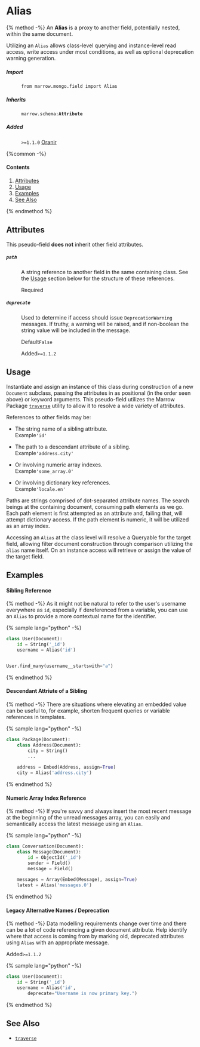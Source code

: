 # Alias

{% method -%}
An **Alias** is a proxy to another field, potentially nested, within the same document.

Utilizing an `Alias` allows class-level querying and instance-level read access, write access under most conditions, as well as optional deprecation warning generation.

<dl>
	<dt><h5>Import</h5></dt><dd><p><code>from marrow.mongo.field import Alias</code></p></dd>
	<dt><h5>Inherits</h5></dt><dd><p><code>marrow.schema:<strong>Attribute</strong></code></p></dd>
	<dt><h5>Added</h5></dt><dd><p><code>&gt;=1.1.0</code> <a href="https://github.com/marrow/mongo/releases/tag/1.1.0">Oranir</a></p></dd>
</dl>

{%common -%}

#### Contents

1. [Attributes](#attributes)
2. [Usage](#usage)
3. [Examples](#examples)
4. [See Also](#see-also)

{% endmethod %}


## Attributes

This pseudo-field **does not** inherit other field attributes.

<dl>
	<dt><h5><code>path</code></h5></dt><dd>
		<p>A string reference to another field in the same containing class. See the <a href="#usage">Usage</a> section below for the structure of these references.</p>
		<p><label>Required</label></p>
	</dd><dt><h5><code>deprecate</code></h5></dt><dd>
		<p>Used to determine if access should issue <code>DeprecationWarning</code> messages. If truthy, a warning will be raised, and if non-boolean the string value will be included in the message.</p>
		<p><label>Default</label><code>False</code></p>
		<p><label>Added</label><code>&gt;=1.1.2</code></p>
	</dd>
</dl>


## Usage

Instantiate and assign an instance of this class during construction of a new `Document` subclass, passing the attributes in as positional (in the order seen above) or keyword arguments. This pseudo-field utilizes the Marrow Package [`traverse`](https://github.com/marrow/package#4-resolving-object-references) utility to allow it to resolve a wide variety of attributes.

References to other fields may be:

* The string name of a sibling attribute.  
  <label>Example</label><code>'id'</code>

* The path to a descendant attribute of a sibling.  
  <label>Example</label><code>'address.city'</code>

* Or involving numeric array indexes.  
  <label>Example</label><code>'some_array.0'</code>

* Or involving dictionary key references.  
  <label>Example</label><code>'locale.en'</code>

Paths are strings comprised of dot-separated attribute names. The search beings at the containing document, consuming path elements as we go. Each path element is first attempted as an attribute and, failing that, will attempt dictionary access. If the path element is numeric, it will be utilized as an array index.

Accessing an `Alias` at the class level will resolve a Queryable for the target field, allowing filter document construction through comparison utilizing the `alias` name itself. On an instance access will retrieve or assign the value of the target field.


## Examples

#### Sibling Reference

{% method -%}
As it might not be natural to refer to the user's username everywhere as `id`, especially if dereferenced from a variable, you can use an `Alias` to provide a more contextual name for the identifier.

{% sample lang="python" -%}
```python
class User(Document):
	id = String('_id')
	username = Alias('id')


User.find_many(username__startswith="a")
```
{% endmethod %}


#### Descendant Attriute of a Sibling

{% method -%}
There are situations where elevating an embedded value can be useful to, for example, shorten frequent queries or variable references in templates.

{% sample lang="python" -%}
```python
class Package(Document):
	class Address(Document):
		city = String()
		...
	
	address = Embed(Address, assign=True)
	city = Alias('address.city')
```
{% endmethod %}


#### Numeric Array Index Reference

{% method -%}
If you're savvy and always insert the most recent message at the beginning of the unread messages array, you can easily and semantically access the latest message using an `Alias`.

{% sample lang="python" -%}
```python
class Conversation(Document):
	class Message(Document):
		id = ObjectId('_id')
		sender = Field()
		message = Field()
	
	messages = Array(Embed(Message), assign=True)
	latest = Alias('messages.0')
```
{% endmethod %}


#### Legacy Alternative Names / Deprecation

{% method -%}
Data modelling requirements change over time and there can be a lot of code referencing a given document attribute. Help identify where that access is coming from by marking old, deprecated attributes using `Alias` with an appropriate message.

<label>Added</label><code>&gt;=1.1.2</code>


{% sample lang="python" -%}
```python
class User(Document):
	id = String('_id')
	username = Alias('id',
		deprecate="Username is now primary key.")
```
{% endmethod %}


## See Also

* [`traverse`](https://github.com/marrow/package#4-resolving-object-references)
